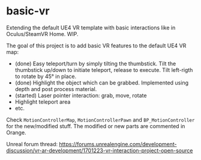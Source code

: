 # basic-vr
Extending the default UE4 VR template with basic interactions like in Oculus/SteamVR Home. WIP.

The goal of this project is to add basic VR features to the default UE4 VR map:

- (done) Easy teleport/turn by simply tilting the thumbstick. Tilt the thumbstick up/down to initiate teleport, release to execute. Tilt left-rigth to rotate by 45° in place. 
- (done) Highlight the object which can be grabbed. Implemented using depth and post process material.
- (started) Laser pointer interaction: grab, move, rotate
- Highlight teleport area
- etc.

Check `MotionControllerMap`, `MotionControllerPawn` and `BP_MotionController` for the new/modified stuff.
The modified or new parts are commented in Orange.

Unreal forum thread: https://forums.unrealengine.com/development-discussion/vr-ar-development/1701223-vr-interaction-project-open-source



